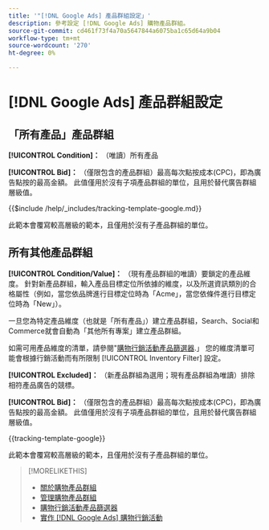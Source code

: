 ```yaml
---
title: '"[!DNL Google Ads] 產品群組設定」'
description: 參考設定 [!DNL Google Ads] 購物產品群組。
source-git-commit: cd461f73f4a70a5647844a6075ba1c65d64a9b04
workflow-type: tm+mt
source-wordcount: '270'
ht-degree: 0%

---
```


# [!DNL Google Ads] 產品群組設定

## 「所有產品」產品群組

**[!UICONTROL Condition]：** （唯讀）所有產品

**[!UICONTROL Bid]：** （僅限包含的產品群組）最高每次點按成本(CPC)，即為廣告點按的最高金額。 此值僅用於沒有子項產品群組的單位，且用於替代廣告群組層級值。

<!-- **[!UICONTROL Tracking Template]:** -->

{{$include /help/_includes/tracking-template-google.md}}

此範本會覆寫較高層級的範本，且僅用於沒有子產品群組的單位。

## 所有其他產品群組

**[!UICONTROL Condition/Value]：** （現有產品群組的唯讀）要鎖定的產品維度。 針對新產品群組，輸入產品目標定位所依據的維度，以及所選資訊類別的合格屬性（例如，當您依品牌進行目標定位時為「Acme」，當您依條件進行目標定位時為「New」）。

一旦您為特定產品維度（也就是「所有產品」）建立產品群組，Search、Social和Commerce就會自動為「其他所有專案」建立產品群組。

如需可用產品維度的清單，請參閱&quot;[購物行銷活動產品篩選器](/help/search-social-commerce/campaign-management/campaigns/shopping-campaign-product-filters.md).」 您的維度清單可能會根據行銷活動而有所限制 [!UICONTROL Inventory Filter] 設定。

**[!UICONTROL Excluded]：** （新產品群組為選用；現有產品群組為唯讀）排除相符產品廣告的競標。

**[!UICONTROL Bid]：** （僅限包含的產品群組）最高每次點按成本(CPC)，即為廣告點按的最高金額。 此值僅用於沒有子項產品群組的單位，且用於替代廣告群組層級值。

<!-- **[!UICONTROL Tracking Template]:** -->

<!-- ExL can't handle the same include twice in the same file, so using a snippet for the second occurrence.

{{$include /help/_includes/tracking-template-google.md}}
-->

{{tracking-template-google}}

此範本會覆寫較高層級的範本，且僅用於沒有子產品群組的單位。

>[!MORELIKETHIS]
>
>* [關於購物產品群組](product-group-about.md)
>* [管理購物產品群組](product-group-manage.md)
>* [購物行銷活動產品篩選器](/help/search-social-commerce/campaign-management/campaigns/shopping-campaign-product-filters.md)
>* [實作 [!DNL Google Ads] 購物行銷活動](/help/search-social-commerce/campaign-management/special-campaign-types/google-shopping-campaigns.md)

